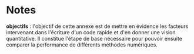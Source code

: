 # Notes

**objectifs** : l'objectif de cette annexe est de mettre en évidence les facteurs intervenant dans l'écriture d'un code rapide et d'en donner une vision quantitative. Il constitue l'étape de base nécessaire pour pouvoir ensuite comparer la performance de différents méthodes numériques.
